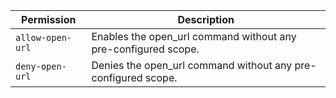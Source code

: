 | Permission | Description |
|------|-----|
|`allow-open-url`|Enables the open_url command without any pre-configured scope.|
|`deny-open-url`|Denies the open_url command without any pre-configured scope.|

